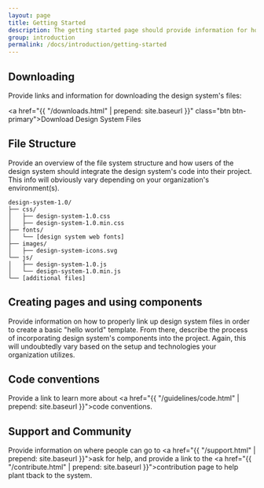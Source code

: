 ```yaml
---
layout: page
title: Getting Started
description: The getting started page should provide information for how to get up and running with the design system.
group: introduction
permalink: /docs/introduction/getting-started
---
```


## Downloading
Provide links and information for downloading the design system's files:

<a href="{{ "/downloads.html" | prepend: site.baseurl }}" class="btn btn-primary">Download Design System Files</a>

## File Structure
Provide an overview of the file system structure and how users of the design system should integrate the design system's code into their project. This info will obviously vary depending on your organization's environment(s).

```
design-system-1.0/
├── css/
│   ├── design-system-1.0.css
│   ├── design-system-1.0.min.css
├── fonts/
│   └── [design system web fonts]
├── images/
│   ├── design-system-icons.svg
└── js/
│   ├── design-system-1.0.js
│   └── design-system-1.0.min.js
└── [additional files]
```

## Creating pages and using components
Provide information on how to properly link up design system files in order to create a basic "hello world" template. From there, describe the process of incorporating design system's components into the project. Again, this will undoubtedly vary based on the setup and technologies your organization utilizes.

## Code conventions
Provide a link to learn more about <a href="{{ "/guidelines/code.html" | prepend: site.baseurl }}">code conventions</a>.

## Support and Community
Provide information on where people can go to <a href="{{ "/support.html" | prepend: site.baseurl }}">ask for help</a>, and provide a link to the <a href="{{ "/contribute.html" | prepend: site.baseurl }}">contribution page</a> to help plant tback to the system.
